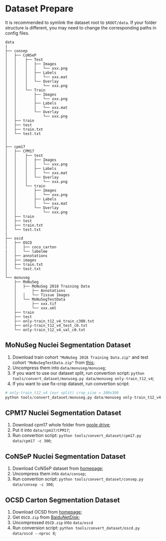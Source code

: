 # Dataset Prepare

It is recommended to symlink the dataset root to `$ROOT/data`. If your folder structure is different, you may need to change the corresponding paths in config files.

```None
data
|
├── consep
│   ├── CoNSeP
│   │    ├── Test
│   │    │   ├── Images
│   │    │   │   └── xxx.png
│   │    │   ├── Labels
│   │    │   │   └── xxx.mat
│   │    │   └── Overlay
│   │    │       └── xxx.png
│   │    └── Train
│   │        ├── Images
│   │        │   └── xxx.png
│   │        ├── Labels
│   │        │   └── xxx.mat
│   │        └── Overlay
│   │            └── xxx.png
│   ├── train
│   ├── test
│   ├── train.txt
│   └── test.txt
│
│
├── cpm17
│   ├── CPM17
│   │    ├── test
│   │    │   ├── Images
│   │    │   │   └── xxx.png
│   │    │   ├── Labels
│   │    │   │   └── xxx.mat
│   │    │   └── Overlay
│   │    │       └── xxx.png
│   │    └── train
│   │        ├── Images
│   │        │   └── xxx.png
│   │        ├── Labels
│   │        │   └── xxx.mat
│   │        └── Overlay
│   │            └── xxx.png
│   ├── train
│   ├── test
│   ├── train.txt
│   └── test.txt
|
├── oscd
│   ├── OSCD
|   │   ├── coco_carton
|   │   └── labelme
│   ├── annotations
│   ├── images
│   ├── train.txt
│   └── test.txt
│
└── monuseg
    ├── MoNuSeg
    │   ├── MoNuSeg 2018 Training Data
    │       ├── Annotations
    │   │   └── Tissue Images
    │   └── MoNuSegTestData
    │       ├── xxx.tif
    │       └── xxx.xml
    ├── train
    ├── test
    ├── only-train_t12_v4_train_c300.txt
    ├── only-train_t12_v4_test_c0.txt
    └── only-train_t12_v4_val_c0.txt

```

## MoNuSeg Nuclei Segmentation Dataset

1. Download train cohort `"MoNuSeg 2018 Training Data.zip"` and test cohort `"MoNuSegTestData.zip"` from [this](https://monuseg.grand-challenge.org/Data/);
2. Uncompress them into `data/monuseg/monuseg`;
3. If you want to use our dataset split, run convertion script: `python tools/convert_dataset/monuseg.py data/monuseg only-train_t12_v4`;
6. If you want to use fix-crop dataset, run convertion script:

```python
# only-train_t12_v4 (our split) crop_size = 300x300
python tools/convert_dataset/monuseg.py data/monuseg only-train_t12_v4 -c 300
```

## CPM17 Nuclei Segmentation Dataset

1. Download cpm17 whole folder from [goole drive](https://drive.google.com/drive/folders/1l55cv3DuY-f7-JotDN7N5nbNnjbLWchK);
2. Put it into `data/cpm17/CPM17`;
3. Run convertion script: `python tools/convert_dataset/cpm17.py data/cpm17 -c 300`;

## CoNSeP Nuclei Segmentation Dataset

1. Download CoNSeP dataset from [homepage](https://warwick.ac.uk/fac/cross_fac/tia/data/hovernet/);
2. Uncompress them into `data/consep`;
3. Run convertion script: `python tools/convert_dataset/consep.py data/consep -c 300`;

## OCSD Carton Segmentation Dataset

1. Download OCSD from [homepage](https://github.com/yancie-yjr/scd.github.io);
2. Get `OSCD.zip` from [BaiduNetDisk](https://pan.baidu.com/s/1p2KOYFhLWFfbmMBLpxbVMA);
3. Uncompressed `OSCD.zip` into `data/oscd`
4. Run conversion script: `python tools/convert_dataset/oscd.py data/oscd --nproc 8`;
